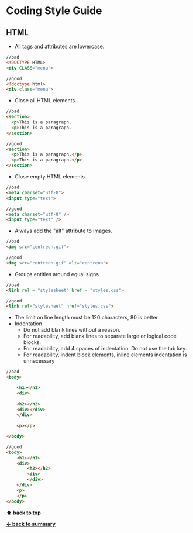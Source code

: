 # Coding Style Guide

## HTML

* All tags and attributes are lowercase.
```html
//bad
<!DOCTYPE HTML>
<div CLASS="menu">

//good
<!doctype html>
<div class="menu">
```
* Close all HTML elements.
```html
//bad
<section>
  <p>This is a paragraph.
  <p>This is a paragraph.
</section>

//good
<section>
  <p>This is a paragraph.</p>
  <p>This is a paragraph.</p>
</section>
```
* Close empty HTML elements.
```html
//bad
<meta charset="utf-8">
<input type="text">

//good
<meta charset="utf-8" />
<input type="text" />
```
* Always add the "alt" attribute to images.
```html
//bad
<img src="centreon.gif">

//good
<img src="centreon.gif" alt="centreon">
```
* Groups entities around equal signs
```html
//bad
<link rel = "stylesheet" href = "styles.css">

//good
<link rel="stylesheet" href="styles.css">
```
* The limit on line length must be 120 characters, 80 is better.
* Indentation
    * Do not add blank lines without a reason.
    * For readability, add blank lines to separate large or logical code blocks.
    * For readability, add 4 spaces of indentation. Do not use the tab key.
    * For readability, indent block elements, inline elements indentation is unnecessary
```html
//bad
<body>

    <h1></h1>
    <div>
    
    <h2></h2>
    <div></div>
    </div>
   
    <p></p>

</body>

//good
<body>
    <h1></h1>
    <div>
        <h2></h2>
        <div>
        </div>
    </div>
    <p>
    </p>
</body>
```

**[⬆ back to top](#coding-style-guide)**

**[← back to summary](https://github.com/centreon/centreon)**